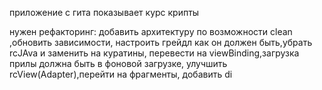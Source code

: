 приложение с гита показывает курс крипты

нужен рефакторинг: добавить архитектуру по возможности clean ,обновить зависимости,
настроить грейдл как он должен быть,убрать rcJAva и заменить на куратины,
перевести на viewBinding,загрузка прилы должна быть в фоновой загрузке,
улучшить rcView(Adapter),перейти на фрагменты, добавить di